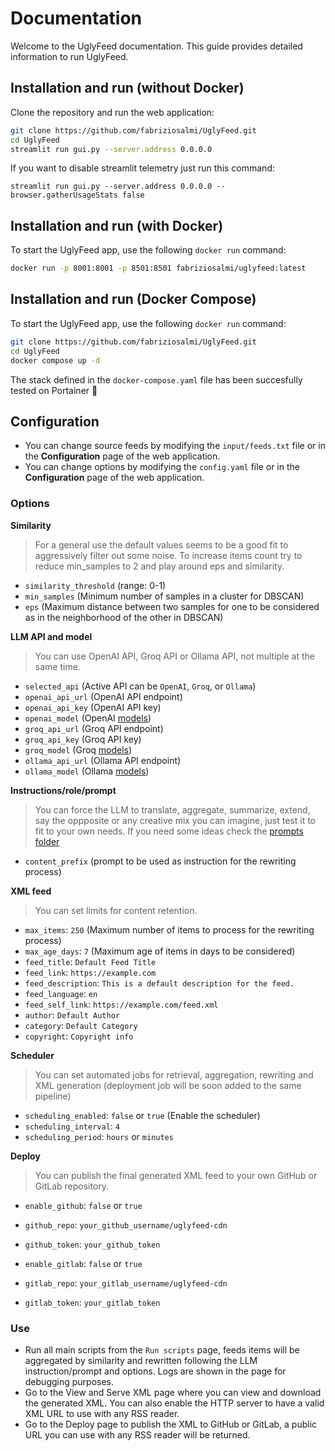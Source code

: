 # Documentation
Welcome to the UglyFeed documentation. This guide provides detailed information to run UglyFeed.


## Installation and run (without Docker)

Clone the repository and run the web application:

```sh
git clone https://github.com/fabriziosalmi/UglyFeed.git
cd UglyFeed
streamlit run gui.py --server.address 0.0.0.0
```

If you want to disable streamlit telemetry just run this command: 

`streamlit run gui.py --server.address 0.0.0.0 --browser.gatherUsageStats false`

## Installation and run (with Docker)

To start the UglyFeed app, use the following `docker run` command:

```bash
docker run -p 8001:8001 -p 8501:8501 fabriziosalmi/uglyfeed:latest
```

## Installation and run (Docker Compose)

To start the UglyFeed app, use the following `docker run` command:

```bash
git clone https://github.com/fabriziosalmi/UglyFeed.git
cd UglyFeed
docker compose up -d
```

The stack defined in the `docker-compose.yaml` file has been succesfully tested on Portainer 🎉

## Configuration
- You can change source feeds by modifying the `input/feeds.txt` file or in the **Configuration** page of the web application.
- You can change options by modifying the `config.yaml` file or in the **Configuration** page of the web application.

### Options

**Similarity**
> For a general use the default values seems to be a good fit to aggressively filter out some noise. To increase items count try to reduce min_samples to 2 and play around eps and similarity.

- `similarity_threshold` (range: 0-1)
- `min_samples` (Minimum number of samples in a cluster for DBSCAN)
- `eps` (Maximum distance between two samples for one to be considered as in the neighborhood of the other in DBSCAN)

**LLM API and model**
> You can use OpenAI API, Groq API or Ollama API, not multiple at the same time.


- `selected_api` (Active API can be `OpenAI`, `Groq`, or `Ollama`)
- `openai_api_url` (OpenAI API endpoint)
- `openai_api_key` (OpenAI API key) 
- `openai_model` (OpenAI [models](https://platform.openai.com/docs/models))
- `groq_api_url` (Groq API endpoint)
- `groq_api_key` (Groq API key)
- `groq_model` (Groq [models](https://console.groq.com/docs/models)) 
- `ollama_api_url` (Ollama API endpoint)
- `ollama_model` (Ollama [models](https://platform.openai.com/docs/models)) 

**Instructions/role/prompt**
> You can force the LLM to translate, aggregate, summarize, extend, say the oppposite or any creative mix you can imagine, just test it to fit to your own needs. If you need some ideas check the [prompts folder](https://github.com/fabriziosalmi/UglyFeed/tree/main/prompts)

- `content_prefix` (prompt to be used as instruction for the rewriting process)

**XML feed**
> You can set limits for content retention.

- `max_items`: `250` (Maximum number of items to process for the rewriting process)
- `max_age_days`: `7` (Maximum age of items in days to be considered)
- `feed_title`: `Default Feed Title`
- `feed_link`: `https://example.com`
- `feed_description`: `This is a default description for the feed.`
- `feed_language`: `en`
- `feed_self_link`: `https://example.com/feed.xml`
- `author`: `Default Author`
- `category`: `Default Category`
- `copyright`: `Copyright info`
  
**Scheduler**
> You can set automated jobs for retrieval, aggregation, rewriting and XML generation (deployment job will be soon added to the same pipeline)

- `scheduling_enabled`: `false` or `true` (Enable the scheduler)
- `scheduling_interval`: `4`
- `scheduling_period`: `hours` or `minutes`


**Deploy**
> You can publish the final generated XML feed to your own GitHub or GitLab repository.

- `enable_github`: `false` or `true`
- `github_repo`: `your_github_username/uglyfeed-cdn`
- `github_token`: `your_github_token`

- `enable_gitlab`: `false` or `true`
- `gitlab_repo`: `your_gitlab_username/uglyfeed-cdn`
- `gitlab_token`: `your_gitlab_token`


### Use

- Run all main scripts from the `Run scripts` page, feeds items will be aggregated by similarity and rewritten following the LLM instruction/prompt and options. Logs are shown in the page for debugging purposes.
- Go to the View and Serve XML page where you can view and download the generated XML. You can also enable the HTTP server to have a valid XML URL to use with any RSS reader.
- Go to the Deploy page to publish the XML to GitHub or GitLab, a public URL you can use with any RSS reader will be returned.
